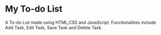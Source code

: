# My To-do List

A To-do List made using HTML,CSS and JavaScript.
Functionalities include Add Task, Edit Task, Save Task and Delete Task.
